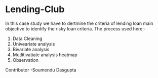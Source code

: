 # Lending-Club

In this case study we have to dertmine the criteria of lending loan main objective to identify the risky loan criteria.
 The process used here:-
  1. Data Cleaning
  2. Univeariate analysis
  3. Bivariate analysis
  4. Mutlitivatiate analysis heatmap
  5. Observation


Contributor
 -Soumendu Dasgupta
